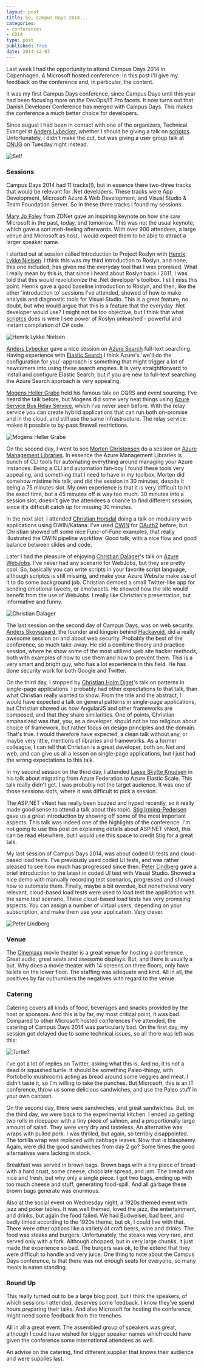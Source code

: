 ```yaml
---
layout: post
title: So, Campus Days 2014...
categories:
- conferences
- CD14
type: post
published: true
date: 2014-12-03
---
```


Last week I had the opportunity to attend Campus Days 2014 in Copenhagen. A Microsoft hosted conference. In this post I'll give my feedback on the conference and, in particular, the content.

It was my first Campus Days conference, since Campus Days until this year had been focusing more on the DevOps/IT Pro facets. It now turns out that Danish Developer Conference has merged with Campus Days. This makes the conference a much better choice for developers.

Since august I had been in contact with one of the organizers, Technical Evangelist [Anders Lybecker](https://twitter.com/AndersLybecker), whether I should be giving a talk on [scriptcs](http://scriptcs.net). Unfortunately, I didn't make the cut, but was giving a user group talk at [CNUG](http://www.meetup.com/Copenhagen-Net-User-Group/events/211915142/) on Tuesday night instead. 

![Self](https://pbs.twimg.com/media/B3Td_4TIgAArxwc.jpg:medium)

### Sessions

Campus Days 2014 had 11 tracks(!), but in essence there two-three tracks that would be relevant for .Net developers. These tracks were App Development, Microsoft Azure & Web Development, and Visual Studio & Team Foundation Server. So in these three tracks I found my sessions.

[Mary Jo Foley](https://twitter.com/maryjofoley) from ZDNet gave an inspiring keynote on how she saw Microsoft in the past, today, and tomorrow. This was not the usual keynote, which gave a sort meh-feeling afterwards. With over 900 attendees, a large venue and Microsoft as host, I would expect them to be able to attract a larger speaker name.

I started out at session called Introduction to Project Roslyn with [Henrik Lykke Nielsen](https://twitter.com/dotHenrik). I think this was my third introduction to Roslyn, and none, this one included, has given me the everyday tool that I was promised. What I really mean by this is, that since I heard about Roslyn back i 2011, I was told that this would revolutionize the .Net developer's toolbox. I still miss this point. Henrik gave a good baseline introduction to Roslyn, and then, like the other 'introduction to' sessions I've attended, showed of how to make analysis and diagnostic tools for Visual Studio. This is a great feature, no doubt, but who would argue that this is a feature that the everyday .Net developer would use? I might not be too objective, but I think that what [scriptcs](http://scriptcs.net) does is were I see power of Roslyn unleashed - powerful and instant compilation of C# code.

![Henrik Lykke Nielsen](https://pbs.twimg.com/media/B3R1nD5IEAAsXw5.jpg:medium)

[Anders Lybecker](https://twitter.com/AndersLybecker) gave a nice session on [Azure Search](http://azure.microsoft.com/en-us/documentation/services/search/) full-text searching. Having experience with [Elastic Search](http://www.elasticsearch.org/) I think Azure's 'we'll do the configuration for you'-approach is something that might trigger a lot of newcomers into using these search engines. It is very straightforward to install and configure Elastic Search, but if you are new to full-text searching the Azure Search approach is very appealing.

[Mogens Heller Grabe](https://twitter.com/mookid8000) held his famous talk on CQRS and event sourcing. I've heard the talk before, but Mogens did some very neat things using [Azure Service Bus Relay Service](http://azure.microsoft.com/en-us/documentation/articles/service-bus-dotnet-how-to-use-relay/), which I've never seen before. With the relay service you can create hybrid applications that can run both on-promise and in the cloud, and still use the same infrastructure. The relay service makes it possible to by-pass firewall restrictions.

![Mogens Heller Grabe](https://pbs.twimg.com/media/B3SwNZoIQAEMLnQ.jpg:medium)

On the second day, I went to see [Morten Christensen](https://twitter.com/sitereactor) do a session on [Azure Management Libraries](http://www.bradygaster.com/post/getting-started-with-the-windows-azure-management-libraries). In essence the Azure Management Libraries is bunch of CLI tools for automating everything around managing your Azure instances. Being a CLI and automation fan-boy I found these tools very appealing, and something that I need to have in my toolbox. Morten did somehow mistime his talk, and did the session in 30 minutes, despite it being a 75 minutes slot. My own experience is that it is very difficult to hit the exact time, but a 45 minutes off is way too much. 30 minutes into a session slot, doesn't give the attendees a chance to find different session, since it's difficult catch up for missing 30 minutes.

In the next slot, I attended [Christian Horsdal](https://twitter.com/chr_horsdal) doing a talk on modulary web applications using OWIN/Katana. I've used [OWIN](http://owin.org/) for [OAuth2](http://oauth.net/) before, but Christian showed off some nice Func-of-Func examples, that really illustrated the OWIN pipeline workflow. Good talk, with a nice flow and good balance between slides and code.

Later I had the pleasure of enjoying [Christian Dalager](https://twitter.com/dalager)'s talk on [Azure WebJobs](http://azure.microsoft.com/en-us/documentation/articles/web-sites-create-web-jobs/). I've never had any scenario for WebJobs, but they are pretty cool. So, basically you can write scripts in your favorite script language, although scriptcs is still missing, and make your Azure Website make use of it to do some background job. Christian demoed a small Twitter-like app for sending emotional tweets, or emotweets. He showed how the site would benefit from the use of WebJobs. I really like Christian's presentation, but informative and funny.

![Christian Dalager](https://pbs.twimg.com/media/B3Xb-fxCEAAXl1e.jpg:medium)

The last session on the second day of Campus Days, was on web security. [Anders Skovsgaard](https://twitter.com/2600dk), the founder and kingpin behind [Hackavoid](https://www.hackavoid.com/), did a really awesome session on and about web security. Probably the best of the conference, so much take-away. He did a combine theory and practice session, where he show some of the most utilized web site hacker methods, both with examples of how to use them and how to prevent them. This is a very smart and bright guy, who has a lot experience in this field. He has done security work for both Google and Twitter. 

On the third day, I stopped by [Christian Holm Diget](https://twitter.com/dotnetnerd)'s talk on patterns in single-page applications. I probably had other expectations to that talk, than what Christian really wanted to show. From the title and the abstract, I would have expected a talk on general patterns in single-page applications, but Christian showed us how AngularJS and other frameworks are composed, and that they share similarities. One of points, Christian emphasized was that, you, as a developer, should not be too religious about choice of framework, but rather focus on design principles and the domain. That's true. I would therefore have expected, a clean talk without any, or maybe very little, mentions of libraries and frameworks. As a former colleague, I can tell that Christian is a great developer, both on .Net and web, and can give us all a lesson on single-page applications, but I just had the wrong expectations to this talk.

In my second session on the third day, I attended [Lasse Skytte Knudsen](https://twitter.com/azureteamlasse) in his talk about migrating from Azure Federation to Azure Elastic Scale. This talk really didn't get. I was probably not the target audience. It was one of those sessions slots, where it was difficult to pick a session.

The ASP.NET vNext has really been buzzed and hyped recently, so it really made good sense to attend a talk about this topic. [Stig Irming-Pedersen](https://twitter.com/stigip) gave us a great introduction by showing off some of the most important aspects. This talk was indeed one of the highlights of the conference. I'm not going to use this post on explaining details about ASP.NET vNext, this can be read elsewhere, but I would use this space to credit Stig for a great talk.

My last session of Campus Days 2014, was about coded UI tests and cloud-based load tests. I've previously used coded UI tests, and was rather pleased to see how much has progressed since then. [Peter Lindberg](https://twitter.com/peterlindbergdk) gave a brief introduction to the latest in coded UI test with Visual Studio. Showed a nice demo with manually recording test scenarios, progressed and showed how to automate them. Finally, maybe a bit overdue, but nonetheless very relevant, cloud-based load tests were used to load test the application with the same test scenario. These cloud-based load tests has very promising aspects. You can assign a number of virtual users, depending on your subscription, and make them use your application. Very clever.

![Peter Lindberg](https://pbs.twimg.com/media/B3c9PQLCQAASPKr.jpg:medium)

### Venue
The [Cinemaxx](http://cinemaxx.dk/koebenhavn/) movie theater is a great venue for hosting a conference. Great audio, great seats and awesome displays. But, and there is usually a but. Why does a movie theater with 14 screens on three floors, only have toilets on the lower floor. The staffing was adequate and kind. All in all, the positives by far outnumbers the negatives with regard to the venue.      

### Catering 
Catering covers all kinds of food, beverages and snacks provided by the host or sponsors. And this is by far, my most critical point, it was bad. Compared to other Microsoft hosted conferences I've attended, the catering of Campus Days 2014 was particularly bad. On the first day, my session got delayed due to some technical issues, so all there was left was this: 

![Turtle?](https://pbs.twimg.com/media/B3SPi8CCQAAENXo.jpg:medium)

I've got a lot of replies on Twitter, asking what this is. And no, it is not a dead or squashed turtle. It should be something Paleo-thingy, with Portobello mushrooms acting as bread around some veggies and meat. I didn't taste it, so I'm willing to take the punches. But Microsoft, this is an IT conference, throw us some delicious sandwiches, and use the Paleo stuff in your own canteen.

On the second day, there were sandwiches, and great sandwiches. But, on the third day, we were back to the experimental kitchen. I ended up getting two rolls in ricepaper with a tiny piece of salmon, and a proportionally large amount of salad. They were very dry and tasteless. An alternative was wraps with pulled pork. I was thrilled, but again, so terribly disappointed. The tortilla wrap was replaced with cabbage leaves. Now that is blasphemy. Again, were did the good sandwiches from day 2 go? Some times the good alternatives were lacking in stock.

Breakfast was served in brown bags. Brown bags with a tiny piece of bread with a hard crust, some cheese, chocolate spread, and jam. The bread was nice and fresh, but why only a single piece. I got two bags, ending up with too much cheese and stuff, generating food-spill. And all garbage these brown bags generate was enormous.

Also at the social event on Wednesday night, a 1920s themed event with jazz and poker tables. It was well themed, loved the jazz, the entertainment, and drinks, but again the food failed. We had Budweiser, bad beer, and badly timed according to the 1920s theme, but ok, I could live with that. There were other options like a variety of craft beers, wine and drinks. The food was steaks and burgers. Unfortunately, the steaks was very rare, and served only with a fork. Although chopped, but in very large chunks, it just made the experience so bad. The burgers was ok, to the extend that they were difficult to handle and very juice. One thing to note about the Campus Days conference, is that there was not enough seats for everyone, so many meals is eaten standing.

### Round Up
This really turned out to be a large blog post, but I think the speakers, of which sessions I attended, deserves some feedback. I know they've spend hours preparing their talks. And also Microsoft for hosting the conference, might need some feedback from the trenches.

All in all a great event. The assembled group of speakers was great, although I could have wished for bigger speaker names which could have given the conference some international attendees as well.

An advise on the catering, find different supplier that knows their audience and were supplies last. 